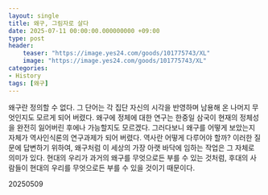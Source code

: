 ```yaml
---
layout: single
title: 왜구, 그림자로 살다
date: 2025-07-11 00:00:00.000000000 +09:00
type: post
header:
    teaser: "https://image.yes24.com/goods/101775743/XL"
    image: "https://image.yes24.com/goods/101775743/XL"
categories:
- History
tags: [왜구]
---
```


왜구란 정의할 수 없다. 그 단어는 각 집단 자신의 시각을 반영하며 남용해 온 나머지 무엇인지도 모르게 되어 버렸다. 왜구에 정체에 대한 연구는 한중일 삼국이 현재의 정체성을 완전히 잃어버린 후에나 가능할지도 모르겠다. 그러다보니 왜구를 어떻게 보았는지 자체가 역사인식론의 연구과제가 되어 버렸다. 역사란 어떻게 다루어야 할까? 이러한 질문에 답변하기 위하여, 왜구처럼 이 세상의 가장 아랫 바닥에 임하는 작업은 그 자체로 의미가 있다. 현대의 우리가 과거의 왜구를 무엇으로든 부를 수 있는 것처럼, 후대의 사람들이 현대의 우리를 무엇으로든 부를 수 있을 것이기 때문이다.

20250509
